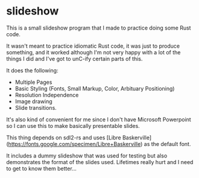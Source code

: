 # slideshow

This is a small slideshow program that I made to practice doing some Rust code.

It wasn't meant to practice idiomatic Rust code, it was just to produce something, and
it worked although I'm not very happy with a lot of the things I did and I've got to unC-ify
certain parts of this.

It does the following:
  - Multiple Pages
  - Basic Styling (Fonts, Small Markup, Color, Arbituary Positioning)
  - Resolution Independence
  - Image drawing
  - Slide transitions.

It's also kind of convenient for me since I don't have Microsoft Powerpoint so I can use this to make
basically presentable slides.

This thing depends on sdl2-rs and uses [Libre Baskerville] (https://fonts.google.com/specimen/Libre+Baskerville)
as the default font.

It includes a dummy slideshow that was used for testing but also demonstrates the format of the slides used.
Lifetimes really hurt and I need to get to know them better...
